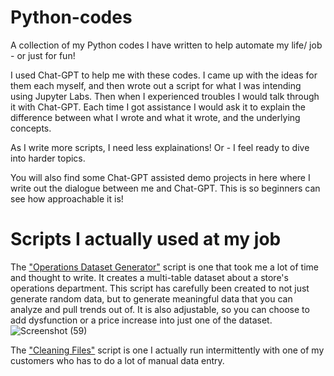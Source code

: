# Python-codes
A collection of my Python codes I have written to help automate my life/ job - or just for fun!

I used Chat-GPT to help me with these codes. I came up with the ideas for them each myself, and then wrote out a script for what I was intending using Jupyter Labs. Then when I experienced troubles I would talk through it with Chat-GPT. Each time I got assistance I would ask it to explain the difference between what I wrote and what it wrote, and the underlying concepts. 

As I write more scripts, I need less explainations! Or - I feel ready to dive into harder topics.

You will also find some Chat-GPT assisted demo projects in here where I write out the dialogue between me and Chat-GPT. This is so beginners can see how approachable it is!


# Scripts I actually used at my job

The ["Operations Dataset Generator"](https://github.com/AnniesAnalytics/Python-codes/blob/main/Operations%20Dataset%20Generator%20Script) script is one that took me a lot of time and thought to write. It creates a multi-table dataset about a store's operations department. This script has carefully been created to not just generate random data, but to generate meaningful data that you can analyze and pull trends out of. It is also adjustable, so you can choose to add dysfunction or a price increase into just one of the dataset.
![Screenshot (59)](https://github.com/AnniesAnalytics/Python-codes/assets/99342712/7bb7051a-27e1-4881-a1fb-5a70cffe9674)



The ["Cleaning Files"](https://github.com/AnniesAnalytics/Python-codes/blob/main/Cleaning%20Files) script is one I actually run intermittently with one of my customers who has to do a lot of manual data entry.
